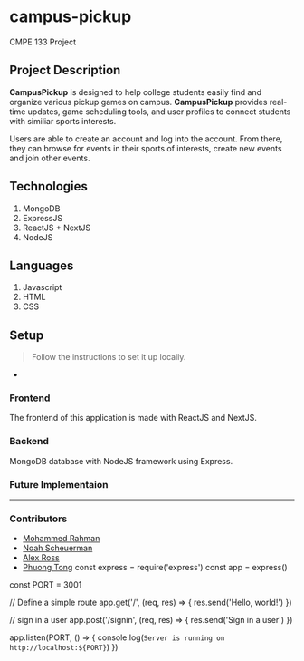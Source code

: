 # campus-pickup

CMPE 133 Project

## Project Description

**CampusPickup** is designed to help college students easily find and organize various pickup games on campus.
**CampusPickup** provides real-time updates, game scheduling tools, and user profiles to connect students with similiar sports interests.

Users are able to create an account and log into the account. From there, they can browse for events in their sports of interests, create new events and join other events.

## Technologies

1. MongoDB
2. ExpressJS
3. ReactJS + NextJS
4. NodeJS

## Languages

1. Javascript
2. HTML
3. CSS

## Setup

> Follow the instructions to set it up locally.

-

### Frontend

The frontend of this application is made with ReactJS and NextJS.

### Backend

MongoDB database with NodeJS framework using Express.

### Future Implementaion

---

### Contributors

- [Mohammed Rahman](https://github.com)
- [Noah Scheuerman](https://github.com)
- [Alex Ross](https://github.com)
- [Phuong Tong](https://github.com/YPhuong15)
  const express = require('express')
  const app = express()

const PORT = 3001

// Define a simple route
app.get('/', (req, res) => {
res.send('Hello, world!')
})

// sign in a user
app.post('/signin', (req, res) => {
res.send('Sign in a user')
})

app.listen(PORT, () => {
console.log(`Server is running on http://localhost:${PORT}`)
})

